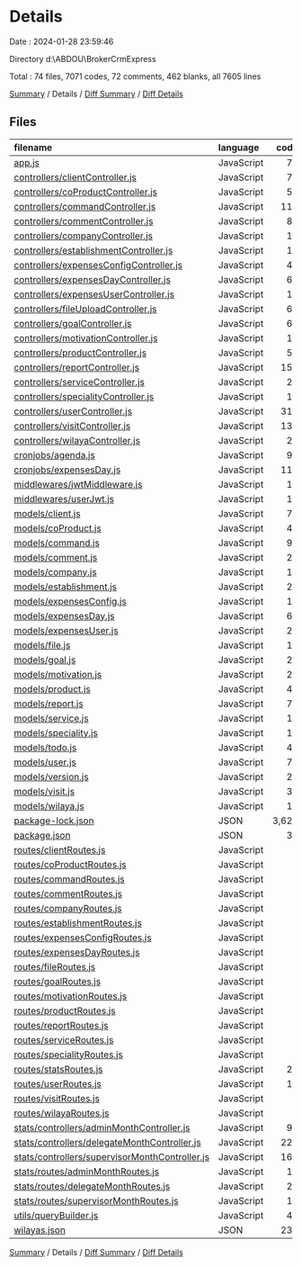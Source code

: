 # Details

Date : 2024-01-28 23:59:46

Directory d:\\ABDOU\\BrokerCrmExpress

Total : 74 files,  7071 codes, 72 comments, 462 blanks, all 7605 lines

[Summary](results.md) / Details / [Diff Summary](diff.md) / [Diff Details](diff-details.md)

## Files
| filename | language | code | comment | blank | total |
| :--- | :--- | ---: | ---: | ---: | ---: |
| [app.js](/app.js) | JavaScript | 78 | 6 | 9 | 93 |
| [controllers/clientController.js](/controllers/clientController.js) | JavaScript | 77 | 0 | 6 | 83 |
| [controllers/coProductController.js](/controllers/coProductController.js) | JavaScript | 50 | 0 | 6 | 56 |
| [controllers/commandController.js](/controllers/commandController.js) | JavaScript | 110 | 0 | 11 | 121 |
| [controllers/commentController.js](/controllers/commentController.js) | JavaScript | 86 | 0 | 6 | 92 |
| [controllers/companyController.js](/controllers/companyController.js) | JavaScript | 17 | 0 | 5 | 22 |
| [controllers/establishmentController.js](/controllers/establishmentController.js) | JavaScript | 15 | 0 | 5 | 20 |
| [controllers/expensesConfigController.js](/controllers/expensesConfigController.js) | JavaScript | 47 | 0 | 5 | 52 |
| [controllers/expensesDayController.js](/controllers/expensesDayController.js) | JavaScript | 68 | 0 | 11 | 79 |
| [controllers/expensesUserController.js](/controllers/expensesUserController.js) | JavaScript | 14 | 0 | 4 | 18 |
| [controllers/fileUploadController.js](/controllers/fileUploadController.js) | JavaScript | 61 | 6 | 13 | 80 |
| [controllers/goalController.js](/controllers/goalController.js) | JavaScript | 62 | 0 | 8 | 70 |
| [controllers/motivationController.js](/controllers/motivationController.js) | JavaScript | 16 | 0 | 5 | 21 |
| [controllers/productController.js](/controllers/productController.js) | JavaScript | 50 | 0 | 6 | 56 |
| [controllers/reportController.js](/controllers/reportController.js) | JavaScript | 152 | 9 | 13 | 174 |
| [controllers/serviceController.js](/controllers/serviceController.js) | JavaScript | 23 | 0 | 5 | 28 |
| [controllers/specialityController.js](/controllers/specialityController.js) | JavaScript | 16 | 1 | 5 | 22 |
| [controllers/userController.js](/controllers/userController.js) | JavaScript | 314 | 0 | 43 | 357 |
| [controllers/visitController.js](/controllers/visitController.js) | JavaScript | 130 | 0 | 13 | 143 |
| [controllers/wilayaController.js](/controllers/wilayaController.js) | JavaScript | 26 | 0 | 6 | 32 |
| [cronjobs/agenda.js](/cronjobs/agenda.js) | JavaScript | 95 | 9 | 14 | 118 |
| [cronjobs/expensesDay.js](/cronjobs/expensesDay.js) | JavaScript | 111 | 5 | 9 | 125 |
| [middlewares/jwtMiddleware.js](/middlewares/jwtMiddleware.js) | JavaScript | 13 | 0 | 3 | 16 |
| [middlewares/userJwt.js](/middlewares/userJwt.js) | JavaScript | 19 | 0 | 6 | 25 |
| [models/client.js](/models/client.js) | JavaScript | 74 | 0 | 5 | 79 |
| [models/coProduct.js](/models/coProduct.js) | JavaScript | 45 | 0 | 4 | 49 |
| [models/command.js](/models/command.js) | JavaScript | 92 | 0 | 2 | 94 |
| [models/comment.js](/models/comment.js) | JavaScript | 22 | 0 | 4 | 26 |
| [models/company.js](/models/company.js) | JavaScript | 18 | 0 | 4 | 22 |
| [models/establishment.js](/models/establishment.js) | JavaScript | 20 | 0 | 4 | 24 |
| [models/expensesConfig.js](/models/expensesConfig.js) | JavaScript | 16 | 0 | 4 | 20 |
| [models/expensesDay.js](/models/expensesDay.js) | JavaScript | 64 | 0 | 2 | 66 |
| [models/expensesUser.js](/models/expensesUser.js) | JavaScript | 27 | 0 | 2 | 29 |
| [models/file.js](/models/file.js) | JavaScript | 18 | 0 | 4 | 22 |
| [models/goal.js](/models/goal.js) | JavaScript | 24 | 0 | 4 | 28 |
| [models/motivation.js](/models/motivation.js) | JavaScript | 22 | 0 | 4 | 26 |
| [models/product.js](/models/product.js) | JavaScript | 45 | 0 | 4 | 49 |
| [models/report.js](/models/report.js) | JavaScript | 72 | 0 | 4 | 76 |
| [models/service.js](/models/service.js) | JavaScript | 16 | 0 | 4 | 20 |
| [models/speciality.js](/models/speciality.js) | JavaScript | 18 | 0 | 4 | 22 |
| [models/todo.js](/models/todo.js) | JavaScript | 43 | 0 | 4 | 47 |
| [models/user.js](/models/user.js) | JavaScript | 78 | 0 | 5 | 83 |
| [models/version.js](/models/version.js) | JavaScript | 25 | 0 | 4 | 29 |
| [models/visit.js](/models/visit.js) | JavaScript | 37 | 0 | 3 | 40 |
| [models/wilaya.js](/models/wilaya.js) | JavaScript | 12 | 0 | 4 | 16 |
| [package-lock.json](/package-lock.json) | JSON | 3,625 | 0 | 1 | 3,626 |
| [package.json](/package.json) | JSON | 34 | 0 | 1 | 35 |
| [routes/clientRoutes.js](/routes/clientRoutes.js) | JavaScript | 9 | 1 | 3 | 13 |
| [routes/coProductRoutes.js](/routes/coProductRoutes.js) | JavaScript | 9 | 1 | 3 | 13 |
| [routes/commandRoutes.js](/routes/commandRoutes.js) | JavaScript | 8 | 0 | 3 | 11 |
| [routes/commentRoutes.js](/routes/commentRoutes.js) | JavaScript | 9 | 1 | 3 | 13 |
| [routes/companyRoutes.js](/routes/companyRoutes.js) | JavaScript | 5 | 1 | 4 | 10 |
| [routes/establishmentRoutes.js](/routes/establishmentRoutes.js) | JavaScript | 5 | 1 | 4 | 10 |
| [routes/expensesConfigRoutes.js](/routes/expensesConfigRoutes.js) | JavaScript | 5 | 1 | 4 | 10 |
| [routes/expensesDayRoutes.js](/routes/expensesDayRoutes.js) | JavaScript | 7 | 1 | 3 | 11 |
| [routes/fileRoutes.js](/routes/fileRoutes.js) | JavaScript | 7 | 1 | 4 | 12 |
| [routes/goalRoutes.js](/routes/goalRoutes.js) | JavaScript | 5 | 1 | 4 | 10 |
| [routes/motivationRoutes.js](/routes/motivationRoutes.js) | JavaScript | 5 | 1 | 4 | 10 |
| [routes/productRoutes.js](/routes/productRoutes.js) | JavaScript | 9 | 1 | 3 | 13 |
| [routes/reportRoutes.js](/routes/reportRoutes.js) | JavaScript | 8 | 1 | 4 | 13 |
| [routes/serviceRoutes.js](/routes/serviceRoutes.js) | JavaScript | 5 | 1 | 4 | 10 |
| [routes/specialityRoutes.js](/routes/specialityRoutes.js) | JavaScript | 5 | 1 | 4 | 10 |
| [routes/statsRoutes.js](/routes/statsRoutes.js) | JavaScript | 27 | 1 | 4 | 32 |
| [routes/userRoutes.js](/routes/userRoutes.js) | JavaScript | 18 | 1 | 4 | 23 |
| [routes/visitRoutes.js](/routes/visitRoutes.js) | JavaScript | 9 | 1 | 4 | 14 |
| [routes/wilayaRoutes.js](/routes/wilayaRoutes.js) | JavaScript | 7 | 1 | 3 | 11 |
| [stats/controllers/adminMonthController.js](/stats/controllers/adminMonthController.js) | JavaScript | 94 | 3 | 17 | 114 |
| [stats/controllers/delegateMonthController.js](/stats/controllers/delegateMonthController.js) | JavaScript | 222 | 6 | 38 | 266 |
| [stats/controllers/supervisorMonthController.js](/stats/controllers/supervisorMonthController.js) | JavaScript | 162 | 6 | 22 | 190 |
| [stats/routes/adminMonthRoutes.js](/stats/routes/adminMonthRoutes.js) | JavaScript | 10 | 1 | 4 | 15 |
| [stats/routes/delegateMonthRoutes.js](/stats/routes/delegateMonthRoutes.js) | JavaScript | 27 | 1 | 4 | 32 |
| [stats/routes/supervisorMonthRoutes.js](/stats/routes/supervisorMonthRoutes.js) | JavaScript | 15 | 1 | 4 | 20 |
| [utils/queryBuilder.js](/utils/queryBuilder.js) | JavaScript | 48 | 0 | 5 | 53 |
| [wilayas.json](/wilayas.json) | JSON | 234 | 0 | 1 | 235 |

[Summary](results.md) / Details / [Diff Summary](diff.md) / [Diff Details](diff-details.md)
